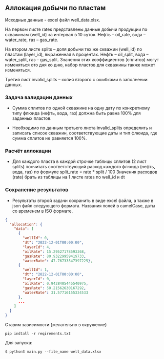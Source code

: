 ## Аллокация добычи по пластам

Исходные данные - excel файл well_data.xlsx.


На первом листе rates представлены данные добычи продукции по скважинам (well_id) за интервал в 10 суток. Нефть – oil_rate, вода – water_rate, газ – gas_rate.

На втором листе splits – доля добычи тех же скважин (well_id) по пластам (layer_id), выраженная в процентах. Нефть – oil_split, вода – water_split, газ – gas_split. Значения этих коэффициентов (сплитов) могут изменяться ото дня ко дню, набор пластов для скважины также может изменяться.

Третий лист invalid_splits – копия второго с ошибками в заполнении данных.


### Задача валидации данных

- Сумма сплитов по одной скважине на одну дату по конкретному типу флюида (нефть, вода, газ) должна быть равна 100% для заданных пластов.

- Необходимо по данным третьего листа invalid_splits определить и записать список скважин, соответствующие даты и тип флюида, где сумма сплитов не равняется 100%.


###	Расчёт аллокации
- Для каждого пласта в каждой строчке таблицы сплитов (2 лист splits) посчитать соответствующий расход каждого флюида (нефть, вода, газ) по формуле
split_rate = rate * split / 100
Значения расходов (rate) брать из таблицы на 1 листе rates по well_id и dt


### Сохранение результатов

- Результаты второй задачи сохранить в виде excel файла, а также в json файл следующего формата. Названия полей в camelCase, даты со временем в ISO формате.


```json
{
  "allocation": {
    "data": [
      {
        "wellId": 0,
        "dt": "2022-12-01T00:00:00",
        "layerId": 4,
        "oilRate": 15.29527178593368,
        "gasRate": 80.93229959419733,
        "waterRate": 47.76733547397225}, 
      {
        "wellId": 1,
        "dt": "2022-12-01T00:00:00",
        "layerId": 0,
        "oilRate": 0.9428405445540975,
        "gasRate": 50.21562630167292,
        "waterRate": 31.57716155334533
      },
      ...
    ]
  }
}

```

Ставим зависимости (желательно в окружение)
```shell
pip indtall -r reqirements.txt
```


Для запуска:

```shell
$ python3 main.py --file_name well_data.xlsx
```